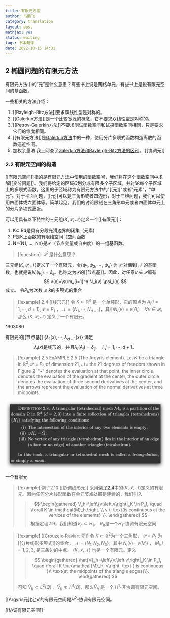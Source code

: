 ```yaml
---
title: 有限元方法
author: 马鹏飞
category: translation
layout: post
mathjax: yes
status: waiting
tags: 书本翻译
date: 2022-10-15 14:31
---
```


## 2 椭圆问题的有限元方法 

有限元方法中的“元”是什么意思？有些书上说是网格单元，有些书上是说有限元空间的基函数。

一些相关的方法介绍：
1. [[Rayleigh-Ritz方法]]要求双线性型是对称的。
2. [[Galerkin方法]]是一个比较宽泛的概念，它不要求双线性型是对称的。
3. [[Petrov-Galerkin方法]]不要求测试函数空间和试探函数空间相同，只是要求它们的维度相同。
4. [[有限元方法]]是[Galerkin方法](Galerkin方法)中的一种，使用分片多项式函数构造离散的函数逼近空间。
5. 加权余量法
我上网查了[Galerkin方法和Rayleigh-Ritz方法的区别](https://blog.csdn.net/y15520833229/article/details/120905407)。
[[协调元]]

### 2.2 有限元空间的构造
[[有限元空间]]指的是有限元方法中使用的函数空间，我们将在这个函数空间中求解[[变分问题]]。我们将给定的区域$\Omega$划分成有限多个子区域，并讨论每个子区域上的多项式函数。这里的子区域称为有限元方法中的"[[元]]"或者"元素"，"单元"。对于平面问题，[[元]]可以是三角形或者四边形，对于三维问题，我们可以使用四面体或六面体等。简单起见，我们的讨论限制在三角形单元或者四面体单元上的分片多项式逼近。

可以用具有以下特性的三元组$(K,\mathcal{P},\mathcal{N})$定义一个[[有限元]]：
1. K⊂ Rd是具有分段光滑边界的闭集（元素)
2. P是K上函数的有限维空间（空间函数
3. N={N1, ..., Nn}是$\mathcal{P}^′$（节点变量或自由度）的一组基函数。

>[!question]- $\mathcal{P}^′$ 是什么意思？

三元组$(K,\mathcal{P},\mathcal{N})$定义了一个有限元，令$\left\{\psi_1, \psi_2, \cdots\right.$, $\left.\psi_n\right\}$ 为 $\mathcal{P}$ 对偶到 $\mathcal{N}$ 的基函数，也就是说$N_i\left(\psi_j\right)=\delta_{i j}$。也称之为$\mathcal{P}$的[[节点基]]。因此，对任意$v\in\mathcal{P}$都有
$$
v(x)=\sum_{i=1}^n N_i(v) \psi_i(x)
$$
成立。
令$P_k$为次数$\le k$的多项式的集合

>[!example] $2.4$ [[线形元]]
> 令 $K\subset\mathbb{R}^d$ 是一个单纯形，它的顶点为 $A_i(i=1, \cdots, d+1), \mathcal{P}=P_1$ ， $\mathcal{N}=\left\{N_1, \cdots, N_{d+1}\right\}$，其中$N_i(v)=v\left(A_i\right) \quad \forall v \in \mathcal{P}$。那么 $(K, \mathcal{P}, \mathcal{N})$ 定义了一个有限元。

^903080

有限元的[[节点基]] $\left\{\lambda_1(x), \cdots, \lambda_{d+1}(x)\right\}$ 满足
$$
\lambda_i(x) \text{是线形的，并且}\lambda_i\left(A_j\right)=\delta_{i j}, \quad i, j=1, \cdots, d+1。
$$

>[!example] 2.5
>ExAMPLE 2.5 (The Argyris element). Let $K$ be a triangle in $\mathbb{R}^2, \mathcal{P}=P_5$ of dimension 21, $\mathcal{N}=$ the 21 degrees of freedom shown in Figure 2. "•" denotes the evaluation at that point, the inner circle denotes the evaluation of the gradient at the center, the outer circle denotes the evaluation of three second derivatives at the center, and the arrows represent the evaluation of the normal derivatives at three midpoints.

![](../attatchments/Pasted%20image%2020221015154315.png)

一个有限元

>[!example] 例子2.10 [[协调线形元]]
>采用[例子2.4](有限元方法.md#^903080)中的$(K,\mathcal{P},\mathcal{N})$定义的有限元。因为任何分片线形函数在单元节点处都是连续的，我们引入
>>$$
\begin{gathered}
V_h=\left\{v:\left.v\right|_K \in P_1, \quad \forall K \in \mathcal{M}_h,\right. \\ v \;
\text{is continuous at the vertices of the elements} \}.
\end{gathered}
>>$$
>根据定理2.9，我们知道$V_h\subset H_1$，
>$V_h$是一个$H_1$-协调有限元空间


> [!example] [[Crouzeix-Raviart 元]]
> 令 $K\subset\mathbb{R}^2$为一个三角形， $\mathcal{P}=P_1$ 为[[分片线形多项式]]的集合， $\mathcal{N}=\left\{N_1, N_2, N_3\right\}$，其中 $N_i(v)=$ $v\left(M_i\right)$ ， $M_i, i=1,2,3$, 是三条边的中点。 $(K, \mathcal{P}, \mathcal{N})$ 也是一个有限元。定义
>>$$
>>\begin{gathered}
>>\hat{V}_h=\left\{v:\left.v\right|_K \in P_1, \quad \forall K \in >\mathcal{M}_h, v\right. \text { is continuous }\\
>>\text{at the midpoints of the triangle edges}\}.
>>\end{gathered}
>>$$
>
>可知 $\hat{V}_h \subset L^2(\Omega)$ ，$\hat{V}_h \not \subset H^1(\Omega)$，那么$\hat{V}_h$ 是一个 $H^1$-非协调有限元空间。


[[Argyris元]]定义的有限元空间是$H^2$-协调有限元空间。

[[协调有限元空间]]


